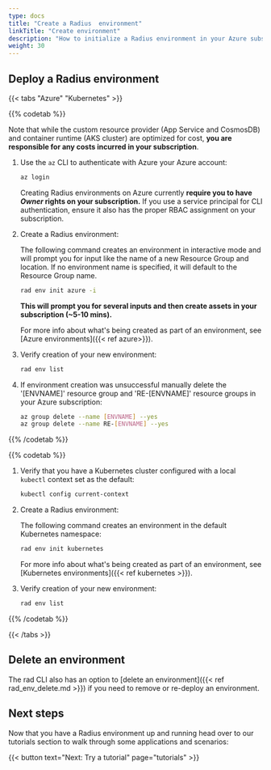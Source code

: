 ```yaml
---
type: docs
title: "Create a Radius  environment"
linkTitle: "Create environment"
description: "How to initialize a Radius environment in your Azure subscription or Kubernetes cluster"
weight: 30
---
```


## Deploy a Radius environment

{{< tabs "Azure" "Kubernetes" >}}

{{% codetab %}}

Note that while the custom resource provider (App Service and CosmosDB) and container runtime (AKS cluster) are optimized for cost, **you are responsible for any costs incurred in your subscription**.

1. Use the `az` CLI to authenticate with Azure your Azure account:

   ```sh
   az login
   ```

   Creating Radius environments on Azure currently **require you to have *Owner* rights on your subscription.** If you use a service principal for CLI authentication, ensure it also has the proper RBAC assignment on your subscription.

1. Create a Radius environment:

   The following command creates an environment in interactive mode and will prompt you for input like the name of a new Resource Group and location. If no environment name is specified, it will default to the Resource Group name.

   ```sh
   rad env init azure -i
   ```

   **This will prompt you for several inputs and then create assets in your subscription (~5-10 mins).**

   For more info about what's being created as part of an environment, see [Azure environments]({{< ref azure>}}).

1. Verify creation of your new environment:

   ```sh
   rad env list
   ```

1. If environment creation was unsuccessful manually delete the '[ENVNAME]' resource group and 'RE-[ENVNAME]' resource groups in your Azure subscription:

   ```sh
   az group delete --name [ENVNAME] --yes
   az group delete --name RE-[ENVNAME] --yes
   ```

{{% /codetab %}}

{{% codetab %}}
1. Verify that you have a Kubernetes cluster configured with a local `kubectl` context set as the default:

   ```sh
   kubectl config current-context
   ```

1. Create a Radius environment:

   The following command creates an environment in the default Kubernetes namespace:

   ```sh
   rad env init kubernetes
   ```

   For more info about what's being created as part of an environment, see [Kubernetes environments]({{< ref kubernetes >}}).

1. Verify creation of your new environment:

   ```sh
   rad env list
   ```
{{% /codetab %}}

{{< /tabs >}}

## Delete an environment

The rad CLI also has an option to [delete an environment]({{< ref rad_env_delete.md >}}) if you need to remove or re-deploy an environment.

## Next steps

Now that you have a Radius environment up and running head over to our tutorials section to walk through some applications and scenarios:

{{< button text="Next: Try a tutorial" page="tutorials" >}}
